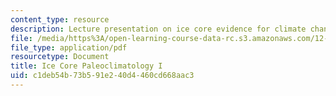 ```yaml
---
content_type: resource
description: Lecture presentation on ice core evidence for climate change.
file: /media/https%3A/open-learning-course-data-rc.s3.amazonaws.com/12-740-paleoceanography-spring-2008/c1deb54b73b591e240d4460cd668aac3_lec07_slide.pdf
file_type: application/pdf
resourcetype: Document
title: Ice Core Paleoclimatology I
uid: c1deb54b-73b5-91e2-40d4-460cd668aac3
---
```

